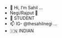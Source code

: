 - 👋 Hi, I’m Sahil ...
-  Negi/Rajput 🚩
- 🌱 STUDENT
- 📫 IG- @thesahilnegi ...
- 🇮🇳 INDIAN 

<!---
thesahilnegi/thesahilnegi is a ✨ special ✨ repository because its `README.md` (this file) appears on your GitHub profile.
You can click the Preview link to take a look at your changes.
--->
